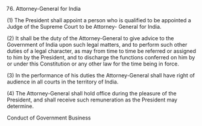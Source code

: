 76. Attorney-General for India

(1) The President shall appoint a person who is qualified to be appointed a Judge of the Supreme Court to be Attorney- General for India.

(2) It shall be the duty of the Attorney-General to give advice to the Government of India upon such legal matters, and to perform such other duties of a legal character, as may from time to time be referred or assigned to him by the President, and to discharge the functions conferred on him by or under this Constitution or any other law for the time being in force.

(3) In the performance of his duties the Attorney-General shall have right of audience in all courts in the territory of India.

(4) The Attorney-General shall hold office during the pleasure of the President, and shall receive such remuneration as the President may determine.

 

Conduct of Government Business

